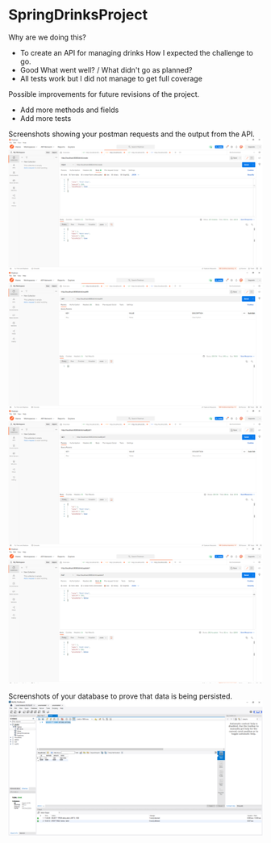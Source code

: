 # SpringDrinksProject
Why are we doing this?
- To create an API for managing drinks
How I expected the challenge to go.
- Good
What went well? / What didn't go as planned?
- All tests work but I did not manage to get full coverage 

Possible improvements for future revisions of the project.
- Add more methods and fields
- Add more tests

Screenshots showing your postman requests and the output from the API.
![Alt text](PostmanCreate.png)
![Alt text](PostmanReadAll.png)
![Alt text](PostmanReadByID.png)
![Alt text](PostmanUpdate.png)

Screenshots of your database to prove that data is being persisted.
![Alt text](Database.png)
